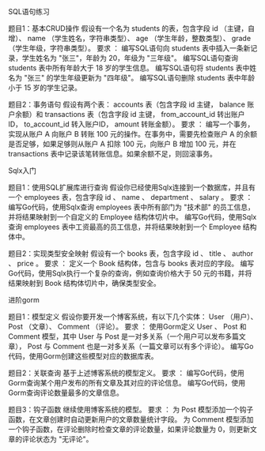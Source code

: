 SQL语句练习

题目1：基本CRUD操作
假设有一个名为 students 的表，包含字段 id （主键，自增）、 name （学生姓名，字符串类型）、 age （学生年龄，整数类型）、 grade （学生年级，字符串类型）。
要求 ：
编写SQL语句向 students 表中插入一条新记录，学生姓名为 "张三"，年龄为 20，年级为 "三年级"。
编写SQL语句查询 students 表中所有年龄大于 18 岁的学生信息。
编写SQL语句将 students 表中姓名为 "张三" 的学生年级更新为 "四年级"。
编写SQL语句删除 students 表中年龄小于 15 岁的学生记录。

题目2：事务语句
假设有两个表： accounts 表（包含字段 id 主键， balance 账户余额）和 transactions 表（包含字段 id 主键， from_account_id 转出账户ID， to_account_id 转入账户ID， amount 转账金额）。
要求 ：
编写一个事务，实现从账户 A 向账户 B 转账 100 元的操作。在事务中，需要先检查账户 A 的余额是否足够，如果足够则从账户 A 扣除 100 元，向账户 B 增加 100 元，并在 transactions 表中记录该笔转账信息。如果余额不足，则回滚事务。
 


Sqlx入门

题目1：使用SQL扩展库进行查询
假设你已经使用Sqlx连接到一个数据库，并且有一个 employees 表，包含字段 id 、 name 、 department 、 salary 。
要求 ：
编写Go代码，使用Sqlx查询 employees 表中所有部门为 "技术部" 的员工信息，并将结果映射到一个自定义的 Employee 结构体切片中。
编写Go代码，使用Sqlx查询 employees 表中工资最高的员工信息，并将结果映射到一个 Employee 结构体中。

题目2：实现类型安全映射
假设有一个 books 表，包含字段 id 、 title 、 author 、 price 。
要求 ：
定义一个 Book 结构体，包含与 books 表对应的字段。
编写Go代码，使用Sqlx执行一个复杂的查询，例如查询价格大于 50 元的书籍，并将结果映射到 Book 结构体切片中，确保类型安全。



进阶gorm

题目1：模型定义
假设你要开发一个博客系统，有以下几个实体： User （用户）、 Post （文章）、 Comment （评论）。
要求 ：
使用Gorm定义 User 、 Post 和 Comment 模型，其中 User 与 Post 是一对多关系（一个用户可以发布多篇文章）， Post 与 Comment 也是一对多关系（一篇文章可以有多个评论）。
编写Go代码，使用Gorm创建这些模型对应的数据库表。

题目2：关联查询
基于上述博客系统的模型定义。
要求 ：
编写Go代码，使用Gorm查询某个用户发布的所有文章及其对应的评论信息。
编写Go代码，使用Gorm查询评论数量最多的文章信息。


题目3：钩子函数
继续使用博客系统的模型。
要求 ：
为 Post 模型添加一个钩子函数，在文章创建时自动更新用户的文章数量统计字段。
为 Comment 模型添加一个钩子函数，在评论删除时检查文章的评论数量，如果评论数量为 0，则更新文章的评论状态为 "无评论"。